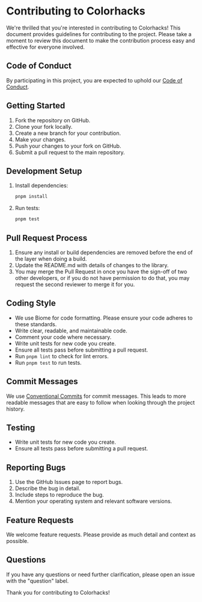 # Contributing to Colorhacks

We're thrilled that you're interested in contributing to Colorhacks! This document provides guidelines for contributing to the project. Please take a moment to review this document to make the contribution process easy and effective for everyone involved.

## Code of Conduct

By participating in this project, you are expected to uphold our [Code of Conduct](CODE_OF_CONDUCT.md).

## Getting Started

1. Fork the repository on GitHub.
2. Clone your fork locally.
3. Create a new branch for your contribution.
4. Make your changes.
5. Push your changes to your fork on GitHub.
6. Submit a pull request to the main repository.

## Development Setup

1. Install dependencies:

   ```bash
   pnpm install
   ```

2. Run tests:

   ```bash
   pnpm test
   ```

## Pull Request Process

1. Ensure any install or build dependencies are removed before the end of the layer when doing a build.
2. Update the README.md with details of changes to the library.
3. You may merge the Pull Request in once you have the sign-off of two other developers, or if you do not have permission to do that, you may request the second reviewer to merge it for you.

## Coding Style

- We use Biome for code formatting. Please ensure your code adheres to these standards.
- Write clear, readable, and maintainable code.
- Comment your code where necessary.
- Write unit tests for new code you create.
- Ensure all tests pass before submitting a pull request.
- Run `pnpm lint` to check for lint errors.
- Run `pnpm test` to run tests.

## Commit Messages

We use [Conventional Commits](https://www.conventionalcommits.org/) for commit messages. This leads to more readable messages that are easy to follow when looking through the project history.

## Testing

- Write unit tests for new code you create.
- Ensure all tests pass before submitting a pull request.

## Reporting Bugs

1. Use the GitHub Issues page to report bugs.
2. Describe the bug in detail.
3. Include steps to reproduce the bug.
4. Mention your operating system and relevant software versions.

## Feature Requests

We welcome feature requests. Please provide as much detail and context as possible.

## Questions

If you have any questions or need further clarification, please open an issue with the "question" label.

Thank you for contributing to Colorhacks!
